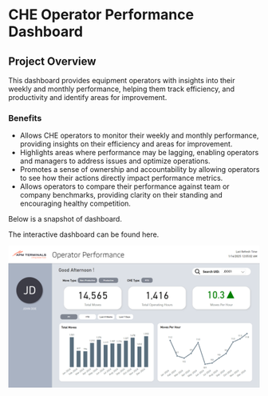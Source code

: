 # CHE Operator Performance Dashboard
## Project Overview
This dashboard provides equipment operators with insights into their weekly and monthly performance, helping them track efficiency, and productivity and identify areas for improvement. 

### Benefits
- Allows CHE operators to monitor their weekly and monthly performance, providing insights on their efficiency and areas for improvement.
- Highlights areas where performance may be lagging, enabling operators and managers to address issues and optimize operations.
- Promotes a sense of ownership and accountability by allowing operators to see how their actions directly impact performance metrics.
- Allows operators to compare their performance against team or company benchmarks, providing clarity on their standing and encouraging healthy competition.

Below is a snapshot of dashboard.

The interactive dashboard can be found here.
<p align="left"><img src="https://github.com/dmokafor/CHE_Operator_Performance_Dashboard/blob/main/Screenshots/CHE_Operator_Performance_Dashboard.png" alt="Dashboard Snapshot"></p>
